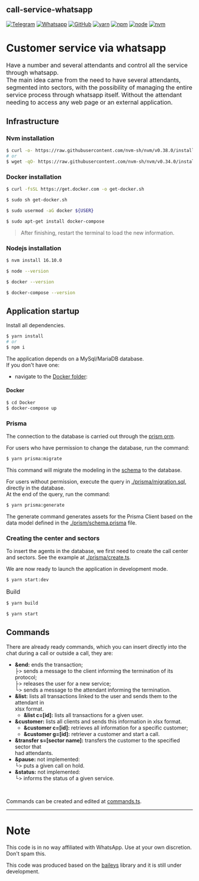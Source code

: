 ## call-service-whatsapp

[![Telegram](https://img.shields.io/badge/Group-Telegram-%2333C1FF)](https://t.me/codechatBR)
[![Whatsapp](https://img.shields.io/badge/WhatsApp-message-%2322BC18)](https://api.whatsapp.com/send?phone=5531995918699)
[![GitHub](https://img.shields.io/badge/license-BSD4Clause-lightgrey)](https://github.com/jrCleber/call-service-whatsapp/blob/main/LICENCE)
[![yarn](https://img.shields.io/badge/yarn-1.22.15-blue)](https://classic.yarnpkg.com/)
[![npm](https://img.shields.io/badge/npm-8.16.0-lightgrey)](https://docs.npmjs.com/)
[![node](https://img.shields.io/badge/node-^16.10.0-%3C873A)](https://nodejs.org/)
[![nvm](https://img.shields.io/badge/nvm-nodejs-%3C873A)](https://github.com/nvm-sh/nvm#installing-and-updating)

# Customer service via whatsapp

<font size='3'>Have a number and several attendants and control all the service through whatsapp.</font></br>
<font size='3'>The main idea came from the need to have several attendants, segmented into sectors, with the possibility of managing the entire service process through whatsapp itself. Without the attendant needing to access any web page or an external application.</font>

## Infrastructure

### Nvm installation

```sh
$ curl -o- https://raw.githubusercontent.com/nvm-sh/nvm/v0.38.0/install.sh | bash
# or
$ wget -qO- https://raw.githubusercontent.com/nvm-sh/nvm/v0.34.0/install.sh | bash
```
### Docker installation

```sh
$ curl -fsSL https://get.docker.com -o get-docker.sh

$ sudo sh get-docker.sh

$ sudo usermod -aG docker ${USER}

$ sudo apt-get install docker-compose
```
> After finishing, restart the terminal to load the new information.

### Nodejs installation

```sh
$ nvm install 16.10.0

$ node --version

$ docker --version

$ docker-compose --version
```
## Application startup

Install all dependencies.
```sh
$ yarn install
# or
$ npm i
```
The application depends on a MySql/MariaDB database.</br>
If you don't have one:
  - navigate to the [Docker folder](https://github.com/jrCleber/call-service-whatsapp/tree/main/Docker):
#### Docker
```sh
$ cd Docker
$ docker-compose up
```
### Prisma

The connection to the database is carried out through the [prism orm](https://www.prisma.io/docs/getting-started/quickstart).

For users who have permission to change the database, run the command:
```sh
$ yarn prisma:migrate
```
This command will migrate the modeling in the [schema](https://github.com/jrCleber/call-service-whatsapp/blob/main/prisma/schema.prisma) to the database.

For users without permission, execute the query in [./prisma/migration.sql](https://github.com/jrCleber/call-service-whatsapp/blob/main/prisma/migration.sql), directly in the database.</br>
At the end of the query, run the command:
```sh
$ yarn prisma:generate
```
The generate command generates assets for the Prisma Client based on the data model defined in the [./prism/schema.prisma](https://github.com/jrCleber/call-service-whatsapp/blob/main/prisma/schema.prisma) file.

### Creating the center and sectors
To insert the agents in the database, we first need to create the call center and sectors. See the example at [./prisma/create.ts](https://github.com/jrCleber/call-service-whatsapp/blob/main/prisma/create.ts).</br>

We are now ready to launch the application in development mode.
```sh
$ yarn start:dev
```
<font size='3'>Build</font>

```sh
$ yarn build

$ yarn start
```
## Commands
There are already ready commands, which you can insert directly into the chat during a call or outside a call, they are:</br>
  - **&end:** ends the transaction;</br>
    ├> sends a message to the client informing the termination of its protocol;</br>
    ├> releases the user for a new service;</br>
    └> sends a message to the attendant informing the termination.</br>
  - **&list:** lists all transactions linked to the user and sends them to the attendant in</br>
            xlsx format.
      * **&list c=\[id\]:** lists all transactions for a given user.</br>
  - **&customer:** lists all clients and sends this information in xlsx format.</br>
      * **&customer c=\[id\]:** retrieves all information for a specific customer;</br>
      * **&customer g=\[id\]:** retriever a customer and start a call.</br>
  - **&transfer s=\[sector name\]:** transfers the customer to the specified sector that</br>
    had attendants.</br>
  - **&pause:** not implemented:</br>
    └> puts a given call on hold.</br>
  - **&status:** not implemented:</br>
    └> informs the status of a given service.
</br>

Commands can be created and edited at [commands.ts](https://github.com/jrCleber/call-service-whatsapp/blob/main/src/instance/command/commands.ts).

<hr>

# Note
This code is in no way affiliated with WhatsApp. Use at your own discretion. Don't spam this.</br>

This code was produced based on the [baileys](https://github.com/adiwajshing/Baileys) library and it is still under development.
